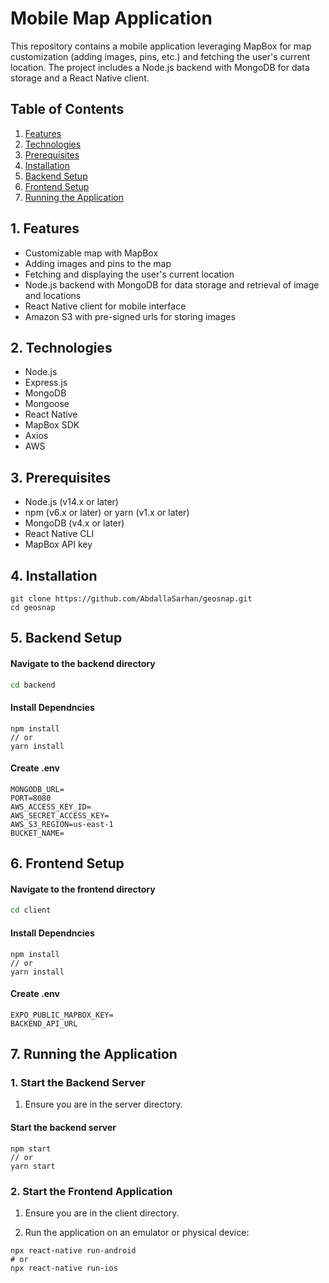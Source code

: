 # Mobile Map Application

This repository contains a mobile application leveraging MapBox for map customization (adding images, pins, etc.) and fetching the user's current location. The project includes a Node.js backend with MongoDB for data storage and a React Native client.

## Table of Contents

1. [Features](#features)
2. [Technologies](#technologies)
3. [Prerequisites](#prerequisites)
4. [Installation](#installation)
5. [Backend Setup](#backend-setup)
6. [Frontend Setup](#frontend-setup)
7. [Running the Application](#running-the-application)


## 1. Features

- Customizable map with MapBox
- Adding images and pins to the map
- Fetching and displaying the user's current location
- Node.js backend with MongoDB for data storage and retrieval of image and locations
- React Native client for mobile interface
- Amazon S3 with pre-signed urls for storing images

## 2. Technologies

- Node.js
- Express.js
- MongoDB
- Mongoose
- React Native
- MapBox SDK
- Axios
- AWS

## 3. Prerequisites

- Node.js (v14.x or later)
- npm (v6.x or later) or yarn (v1.x or later)
- MongoDB (v4.x or later)
- React Native CLI
- MapBox API key

## 4. Installation

```git
git clone https://github.com/AbdallaSarhan/geosnap.git
cd geosnap
```

## 5. Backend Setup

#### Navigate to the backend directory 
```bash
cd backend
```
#### Install Dependncies
```node
npm install
// or
yarn install
```

#### Create .env
```node
MONGODB_URL= 
PORT=8080
AWS_ACCESS_KEY_ID=
AWS_SECRET_ACCESS_KEY=
AWS_S3_REGION=us-east-1
BUCKET_NAME=
```

## 6. Frontend Setup

#### Navigate to the frontend directory 
```bash
cd client
```
#### Install Dependncies
```node
npm install
// or
yarn install
```

#### Create .env
```node
EXPO_PUBLIC_MAPBOX_KEY=
BACKEND_API_URL
```

## 7. Running the Application

### 1. Start the Backend Server

1. Ensure you are in the server directory.

#### Start the backend server
```node
npm start
// or
yarn start
```

### 2. Start the Frontend Application

1. Ensure you are in the client directory.

2. Run the application on an emulator or physical device:

```node
npx react-native run-android
# or
npx react-native run-ios
```





